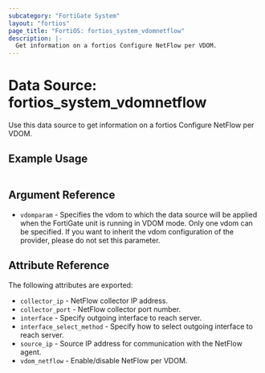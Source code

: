 ```yaml
---
subcategory: "FortiGate System"
layout: "fortios"
page_title: "FortiOS: fortios_system_vdomnetflow"
description: |-
  Get information on a fortios Configure NetFlow per VDOM.
---
```


# Data Source: fortios_system_vdomnetflow
Use this data source to get information on a fortios Configure NetFlow per VDOM.


## Example Usage

```hcl

```

## Argument Reference

* `vdomparam` - Specifies the vdom to which the data source will be applied when the FortiGate unit is running in VDOM mode. Only one vdom can be specified. If you want to inherit the vdom configuration of the provider, please do not set this parameter.

## Attribute Reference

The following attributes are exported:

* `collector_ip` - NetFlow collector IP address.
* `collector_port` - NetFlow collector port number.
* `interface` - Specify outgoing interface to reach server.
* `interface_select_method` - Specify how to select outgoing interface to reach server.
* `source_ip` - Source IP address for communication with the NetFlow agent.
* `vdom_netflow` - Enable/disable NetFlow per VDOM.
